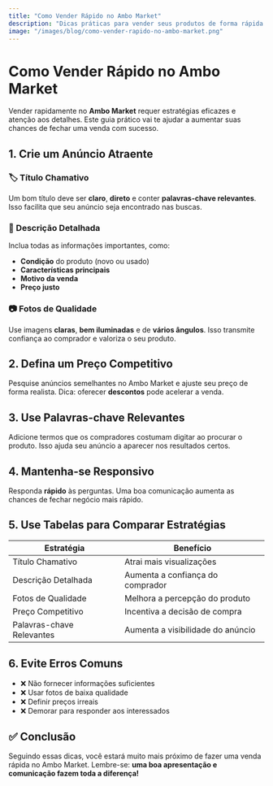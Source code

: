 ```yaml
---
title: "Como Vender Rápido no Ambo Market"
description: "Dicas práticas para vender seus produtos de forma rápida e eficaz no Ambo Market."
image: "/images/blog/como-vender-rapido-no-ambo-market.png"
---
```


# Como Vender Rápido no Ambo Market

Vender rapidamente no **Ambo Market** requer estratégias eficazes e atenção aos detalhes. Este guia prático vai te ajudar a aumentar suas chances de fechar uma venda com sucesso.

## 1. Crie um Anúncio Atraente

### 🏷️ Título Chamativo
Um bom título deve ser **claro**, **direto** e conter **palavras-chave relevantes**. Isso facilita que seu anúncio seja encontrado nas buscas.

### 📝 Descrição Detalhada
Inclua todas as informações importantes, como:

- **Condição** do produto (novo ou usado)
- **Características principais**
- **Motivo da venda**
- **Preço justo**

### 📷 Fotos de Qualidade
Use imagens **claras**, **bem iluminadas** e de **vários ângulos**. Isso transmite confiança ao comprador e valoriza o seu produto.

## 2. Defina um Preço Competitivo
Pesquise anúncios semelhantes no Ambo Market e ajuste seu preço de forma realista. Dica: oferecer **descontos** pode acelerar a venda.

## 3. Use Palavras-chave Relevantes
Adicione termos que os compradores costumam digitar ao procurar o produto. Isso ajuda seu anúncio a aparecer nos resultados certos.

## 4. Mantenha-se Responsivo
Responda **rápido** às perguntas. Uma boa comunicação aumenta as chances de fechar negócio mais rápido.

## 5. Use Tabelas para Comparar Estratégias

| Estratégia                | Benefício                         |
|---------------------------|-----------------------------------|
| Título Chamativo          | Atrai mais visualizações          |
| Descrição Detalhada       | Aumenta a confiança do comprador  |
| Fotos de Qualidade        | Melhora a percepção do produto    |
| Preço Competitivo         | Incentiva a decisão de compra     |
| Palavras-chave Relevantes | Aumenta a visibilidade do anúncio |

## 6. Evite Erros Comuns

- ❌ Não fornecer informações suficientes
- ❌ Usar fotos de baixa qualidade
- ❌ Definir preços irreais
- ❌ Demorar para responder aos interessados

## ✅ Conclusão
Seguindo essas dicas, você estará muito mais próximo de fazer uma venda rápida no Ambo Market. Lembre-se: **uma boa apresentação e comunicação fazem toda a diferença!**
